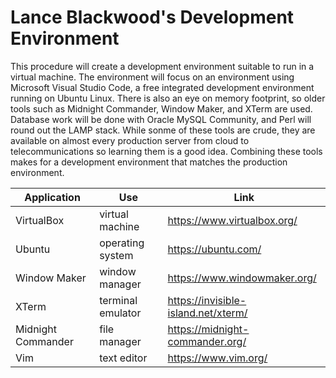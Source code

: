# Lance Blackwood's Development Environment  

This procedure will create a development environment suitable to run in a virtual machine.
The environment will focus on an environment using Microsoft Visual Studio Code, a free integrated development environment running on Ubuntu Linux.
There is also an eye on memory footprint, so older tools such as Midnight Commander, Window Maker, and XTerm are used.
Database work will be done with Oracle MySQL Community, and Perl will round out the LAMP stack.
While sonme of these tools are crude, they are available on almost every production server from cloud to telecommunications so learning them is a good idea.
Combining these tools makes for a development environment that matches the production environment.

| Application | Use | Link |
|-------------|-----|------|
| VirtualBox | virtual machine | https://www.virtualbox.org/ |
| Ubuntu | operating system | https://ubuntu.com/ |
| Window Maker | window manager | https://www.windowmaker.org/ |
| XTerm | terminal emulator| https://invisible-island.net/xterm/ |
| Midnight Commander | file manager | https://midnight-commander.org/ |
| Vim | text editor| https://www.vim.org/ |

